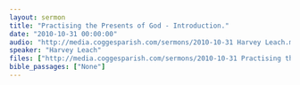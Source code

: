 ```yaml
---
layout: sermon
title: "Practising the Presents of God - Introduction."
date: "2010-10-31 00:00:00"
audio: "http://media.coggesparish.com/sermons/2010-10-31 Harvey Leach.mp3"
speaker: "Harvey Leach"
files: ["http://media.coggesparish.com/sermons/2010-10-31 Practising the Presents of God.pdf"]
bible_passages: ["None"]
---
```

